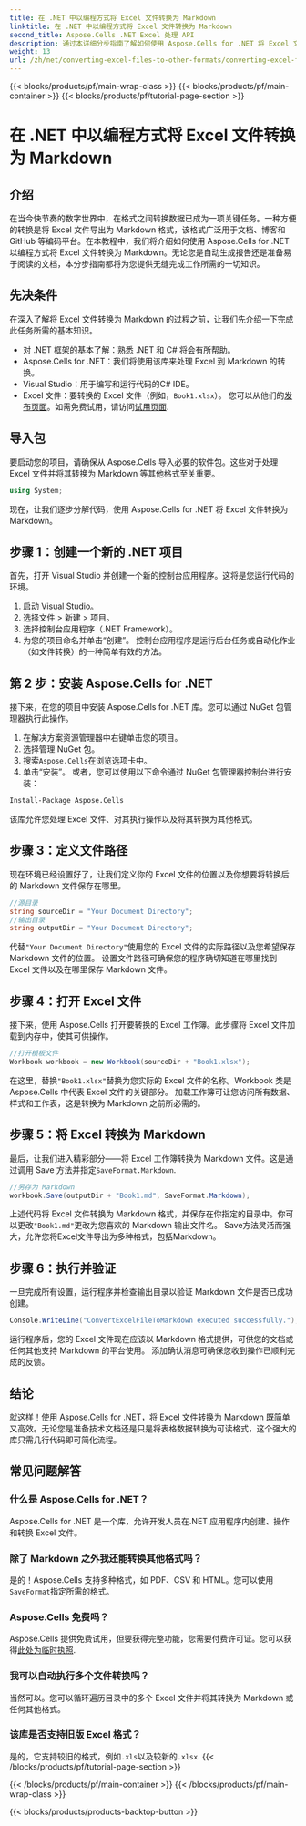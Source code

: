 ```yaml
---
title: 在 .NET 中以编程方式将 Excel 文件转换为 Markdown
linktitle: 在 .NET 中以编程方式将 Excel 文件转换为 Markdown
second_title: Aspose.Cells .NET Excel 处理 API
description: 通过本详细分步指南了解如何使用 Aspose.Cells for .NET 将 Excel 文件转换为 Markdown 格式。通过轻松的文件转换提高工作效率。
weight: 13
url: /zh/net/converting-excel-files-to-other-formats/converting-excel-file-to-markdown/
---
```


{{< blocks/products/pf/main-wrap-class >}}
{{< blocks/products/pf/main-container >}}
{{< blocks/products/pf/tutorial-page-section >}}

# 在 .NET 中以编程方式将 Excel 文件转换为 Markdown

## 介绍

在当今快节奏的数字世界中，在格式之间转换数据已成为一项关键任务。一种方便的转换是将 Excel 文件导出为 Markdown 格式，该格式广泛用于文档、博客和 GitHub 等编码平台。在本教程中，我们将介绍如何使用 Aspose.Cells for .NET 以编程方式将 Excel 文件转换为 Markdown。无论您是自动生成报告还是准备易于阅读的文档，本分步指南都将为您提供无缝完成工作所需的一切知识。
## 先决条件
在深入了解将 Excel 文件转换为 Markdown 的过程之前，让我们先介绍一下完成此任务所需的基本知识。
- 对 .NET 框架的基本了解：熟悉 .NET 和 C# 将会有所帮助。
- Aspose.Cells for .NET：我们将使用该库来处理 Excel 到 Markdown 的转换。
- Visual Studio：用于编写和运行代码的C# IDE。
-  Excel 文件：要转换的 Excel 文件（例如，`Book1.xlsx`）。
您可以从他们的[发布页面](https://releases.aspose.com/cells/net/)。如需免费试用，请访问[试用页面](https://releases.aspose.com/).
## 导入包
要启动您的项目，请确保从 Aspose.Cells 导入必要的软件包。这些对于处理 Excel 文件并将其转换为 Markdown 等其他格式至关重要。
```csharp
using System;
```

现在，让我们逐步分解代码，使用 Aspose.Cells for .NET 将 Excel 文件转换为 Markdown。
## 步骤 1：创建一个新的 .NET 项目
首先，打开 Visual Studio 并创建一个新的控制台应用程序。这将是您运行代码的环境。
1. 启动 Visual Studio。
2. 选择文件 > 新建 > 项目。
3. 选择控制台应用程序（.NET Framework）。
4. 为您的项目命名并单击“创建”。
控制台应用程序是运行后台任务或自动化作业（如文件转换）的一种简单有效的方法。
## 第 2 步：安装 Aspose.Cells for .NET
接下来，在您的项目中安装 Aspose.Cells for .NET 库。您可以通过 NuGet 包管理器执行此操作。
1. 在解决方案资源管理器中右键单击您的项目。
2. 选择管理 NuGet 包。
3. 搜索`Aspose.Cells`在浏览选项卡中。
4. 单击“安装”。
或者，您可以使用以下命令通过 NuGet 包管理器控制台进行安装：
```bash
Install-Package Aspose.Cells
```
该库允许您处理 Excel 文件、对其执行操作以及将其转换为其他格式。
## 步骤 3：定义文件路径
现在环境已经设置好了，让我们定义你的 Excel 文件的位置以及你想要将转换后的 Markdown 文件保存在哪里。
```csharp
//源目录
string sourceDir = "Your Document Directory";
//输出目录
string outputDir = "Your Document Directory";
```
代替`"Your Document Directory"`使用您的 Excel 文件的实际路径以及您希望保存 Markdown 文件的位置。
设置文件路径可确保您的程序确切知道在哪里找到 Excel 文件以及在哪里保存 Markdown 文件。
## 步骤 4：打开 Excel 文件
接下来，使用 Aspose.Cells 打开要转换的 Excel 工作簿。此步骤将 Excel 文件加载到内存中，使其可供操作。
```csharp
//打开模板文件
Workbook workbook = new Workbook(sourceDir + "Book1.xlsx");
```
在这里，替换`"Book1.xlsx"`替换为您实际的 Excel 文件的名称。Workbook 类是 Aspose.Cells 中代表 Excel 文件的关键部分。
加载工作簿可让您访问所有数据、样式和工作表，这是转换为 Markdown 之前所必需的。
## 步骤 5：将 Excel 转换为 Markdown
最后，让我们进入精彩部分——将 Excel 工作簿转换为 Markdown 文件。这是通过调用 Save 方法并指定`SaveFormat.Markdown`.
```csharp
//另存为 Markdown
workbook.Save(outputDir + "Book1.md", SaveFormat.Markdown);
```
上述代码将 Excel 文件转换为 Markdown 格式，并保存在你指定的目录中。你可以更改`"Book1.md"`更改为您喜欢的 Markdown 输出文件名。
Save方法灵活而强大，允许您将Excel文件导出为多种格式，包括Markdown。
## 步骤 6：执行并验证
一旦完成所有设置，运行程序并检查输出目录以验证 Markdown 文件是否已成功创建。
```csharp
Console.WriteLine("ConvertExcelFileToMarkdown executed successfully.");
```
运行程序后，您的 Excel 文件现在应该以 Markdown 格式提供，可供您的文档或任何其他支持 Markdown 的平台使用。
添加确认消息可确保您收到操作已顺利完成的反馈。
## 结论
就这样！使用 Aspose.Cells for .NET，将 Excel 文件转换为 Markdown 既简单又高效。无论您是准备技术文档还是只是将表格数据转换为可读格式，这个强大的库只需几行代码即可简化流程。 
## 常见问题解答
### 什么是 Aspose.Cells for .NET？  
Aspose.Cells for .NET 是一个库，允许开发人员在.NET 应用程序内创建、操作和转换 Excel 文件。
### 除了 Markdown 之外我还能转换其他格式吗？  
是的！Aspose.Cells 支持多种格式，如 PDF、CSV 和 HTML。您可以使用`SaveFormat`指定所需的格式。
### Aspose.Cells 免费吗？  
 Aspose.Cells 提供免费试用，但要获得完整功能，您需要付费许可证。您可以获得[此处为临时执照](https://purchase.aspose.com/temporary-license/).
### 我可以自动执行多个文件转换吗？  
当然可以。您可以循环遍历目录中的多个 Excel 文件并将其转换为 Markdown 或任何其他格式。
### 该库是否支持旧版 Excel 格式？  
是的，它支持较旧的格式，例如`.xls`以及较新的`.xlsx`.
{{< /blocks/products/pf/tutorial-page-section >}}

{{< /blocks/products/pf/main-container >}}
{{< /blocks/products/pf/main-wrap-class >}}

{{< blocks/products/products-backtop-button >}}
